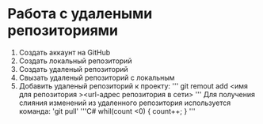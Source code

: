 # **Работа с удалеными репозиториями**
1. Создать аккаунт на GitHub
2. Создать локальный репозиторий
3. Создать удаленый репозиторий
4. Свызать удаленый репозиторий с локальным
5. Добавить удаленый репозиторий к проекту:
'''
git remout add <имя для репозитория ><url-адрес репозитория в сети>
'''
 Для получения слияния изменений из удаленного репозитория используется команда:
'git pull'
'''C#
whil(count <0)
{
 count++;
}
'''

